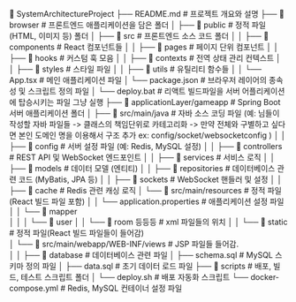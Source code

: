 📁 SystemArchitectureProject
├── README.md                               # 프로젝트 개요와 설명
├── 📁 browser                              # 프론트엔드 애플리케이션을 담은 폴더
│   ├── 📁 public                           # 정적 파일(HTML, 이미지 등) 폴더
│   ├── 📁 src                              # 프론트엔드 소스 코드 폴더
│   │   ├── 📁 components                   # React 컴포넌트들
│   │   ├── 📁 pages                        # 페이지 단위 컴포넌트
│   │   ├── 📁 hooks                        # 커스텀 훅 모음
│   │   ├── 📁 contexts                     # 전역 상태 관리 컨텍스트
│   │   ├── 📁 styles                       # 스타일 파일
│   │   ├── 📁 utils                        # 유틸리티 함수들
│   │   └── App.tsx                         # 메인 애플리케이션 파일
│   └── package.json                        # 브라우저 레이어의 종속성 및 스크립트 정의 파일
│   └── deploy.bat                          # 리액트 빌드파일을 서버 어플리케이션에 탑승시키는 파일 그냥 실행
├── 📁 applicationLayer/gameapp             # Spring Boot 서버 애플리케이션 폴더
│   ├── 📁 src/main/java                    # 자바 소스 코딩 파일 (예: 님들이 작성할 자바 파일들 -> 클래스의 책임단위로 카테고리화 -> 만약 전체와 구별하고 싶다면 본인 도메인 명을 이용해서 구조 추가 ex: config/socket/websocketconfig )
│   │   ├── 📁 config                           # 서버 설정 파일 (예: Redis, MySQL 설정)
│   │   ├── 📁 controllers                      # REST API 및 WebSocket 엔드포인트
│   │   ├── 📁 services                         # 서비스 로직
│   │   ├── 📁 models                           # 데이터 모델 (엔티티)
│   │   ├── 📁 repositories                     # 데이터베이스 관련 코드 (MyBatis, JPA 등)
│   │   ├── 📁 sockets                          # WebSocket 핸들러 및 설정
│   │   ├── 📁 cache                            # Redis 관련 캐싱 로직
│   └── 📁 src/main/resources                        # 정적 파일(React 빌드 파일 포함)
│   │   └── application.properties          # 애플리케이션 설정 파일
│   │   └── 📁 mapper                        
│   │   │   └── 📁 user 
│   │       └── 📁 room 등등등                        # xml 파일들의 위치
│   │   └── 📁 static                        # 정적 파일(React 빌드 파일들이 들어감)    
│   └── 📁 src/main/webapp/WEB-INF/views      # JSP 파일들 들어감.            
│   │
├── 📁 database                             # 데이터베이스 관련 파일
│   ├── schema.sql                          # MySQL 스키마 정의 파일
│   ├── data.sql                            # 초기 데이터 로드 파일
├── 📁 scripts                              # 배포, 빌드, 테스트 스크립트 폴더
│   └── deploy.sh                           # 배포 자동화 스크립트
└── docker-compose.yml                      # Redis, MySQL 컨테이너 설정 파일
